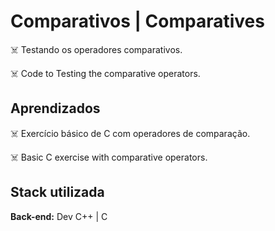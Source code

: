 # Comparativos | Comparatives

☠️ Testando os operadores comparativos.

☠️ Code to Testing the comparative operators.

## Aprendizados

☠️ Exercício básico de C com operadores de comparação.

☠️ Basic C exercise with comparative operators.

## Stack utilizada

**Back-end:** Dev C++ | C
